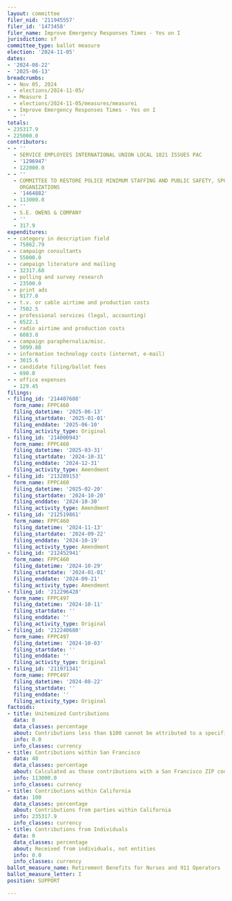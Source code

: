 ```yaml
---
layout: committee
filer_nid: '211945557'
filer_id: '1473458'
filer_name: Improve Emergency Responses Times - Yes on I
jurisdiction: sf
committee_type: ballot measure
election: '2024-11-05'
dates:
- '2024-08-22'
- '2025-06-13'
breadcrumbs:
- - Nov 05, 2024
  - elections/2024-11-05/
- - Measure I
  - elections/2024-11-05/measures/measurei
- - Improve Emergency Responses Times - Yes on I
  - ''
totals:
- 235317.9
- 225000.0
contributors:
- - ''
  - SERVICE EMPLOYEES INTERNATIONAL UNION LOCAL 1021 ISSUES PAC
  - '1296947'
  - 122000.0
- - ''
  - COMMITTEE TO RESTORE POLICE MINIMUM STAFFING AND PUBLIC SAFETY, SPONSORED BY LABOR
    ORGANIZATIONS
  - '1464882'
  - 113000.0
- - ''
  - S.E. OWENS & COMPANY
  - ''
  - 317.9
expenditures:
- - category in description field
  - 75862.79
- - campaign consultants
  - 55000.0
- - campaign literature and mailing
  - 32317.68
- - polling and survey research
  - 23500.0
- - print ads
  - 9177.0
- - t.v. or cable airtime and production costs
  - 7502.5
- - professional services (legal, accounting)
  - 6522.1
- - radio airtime and production costs
  - 6083.0
- - campaign paraphernalia/misc.
  - 5099.88
- - information technology costs (internet, e-mail)
  - 3015.6
- - candidate filing/ballot fees
  - 690.0
- - office expenses
  - 129.45
filings:
- filing_id: '214407688'
  form_name: FPPC460
  filing_datetime: '2025-06-13'
  filing_startdate: '2025-01-01'
  filing_enddate: '2025-06-10'
  filing_activity_type: Original
- filing_id: '214000943'
  form_name: FPPC460
  filing_datetime: '2025-03-31'
  filing_startdate: '2024-10-31'
  filing_enddate: '2024-12-31'
  filing_activity_type: Amendment
- filing_id: '213289153'
  form_name: FPPC460
  filing_datetime: '2025-02-20'
  filing_startdate: '2024-10-20'
  filing_enddate: '2024-10-30'
  filing_activity_type: Amendment
- filing_id: '212519861'
  form_name: FPPC460
  filing_datetime: '2024-11-13'
  filing_startdate: '2024-09-22'
  filing_enddate: '2024-10-19'
  filing_activity_type: Amendment
- filing_id: '212452941'
  form_name: FPPC460
  filing_datetime: '2024-10-29'
  filing_startdate: '2024-01-01'
  filing_enddate: '2024-09-21'
  filing_activity_type: Amendment
- filing_id: '212296428'
  form_name: FPPC497
  filing_datetime: '2024-10-11'
  filing_startdate: ''
  filing_enddate: ''
  filing_activity_type: Original
- filing_id: '212240680'
  form_name: FPPC497
  filing_datetime: '2024-10-03'
  filing_startdate: ''
  filing_enddate: ''
  filing_activity_type: Original
- filing_id: '211971341'
  form_name: FPPC497
  filing_datetime: '2024-08-22'
  filing_startdate: ''
  filing_enddate: ''
  filing_activity_type: Original
factoids:
- title: Unitemized Contributions
  data: 0
  data_classes: percentage
  about: Contributions less than $100 cannot be attributed to a specific individual
  info: 0.0
  info_classes: currency
- title: Contributions within San Francisco
  data: 48
  data_classes: percentage
  about: Calculated as those contributions with a San Francisco ZIP code
  info: 113000.0
  info_classes: currency
- title: Contributions within California
  data: 100
  data_classes: percentage
  about: Contributions from parties within California
  info: 235317.9
  info_classes: currency
- title: Contributions from Individuals
  data: 0
  data_classes: percentage
  about: Received from individuals, not entities
  info: 0.0
  info_classes: currency
ballot_measure_name: Retirement Benefits for Nurses and 911 Operators
ballot_measure_letter: I
position: SUPPORT

---
```


